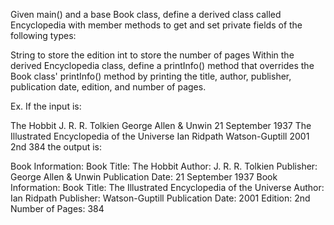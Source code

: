 Given main() and a base Book class, define a derived class called Encyclopedia with member methods to get and set private fields of the following types:

String to store the edition
int to store the number of pages
Within the derived Encyclopedia class, define a printInfo() method that overrides the Book class' printInfo() method by printing the title, author, publisher, publication date, edition, and number of pages.

Ex. If the input is:

The Hobbit
J. R. R. Tolkien
George Allen & Unwin
21 September 1937
The Illustrated Encyclopedia of the Universe
Ian Ridpath
Watson-Guptill
2001
2nd
384
the output is:

Book Information: 
   Book Title: The Hobbit
   Author: J. R. R. Tolkien
   Publisher: George Allen & Unwin
   Publication Date: 21 September 1937
Book Information: 
   Book Title: The Illustrated Encyclopedia of the Universe
   Author: Ian Ridpath
   Publisher: Watson-Guptill
   Publication Date: 2001
   Edition: 2nd
   Number of Pages: 384
